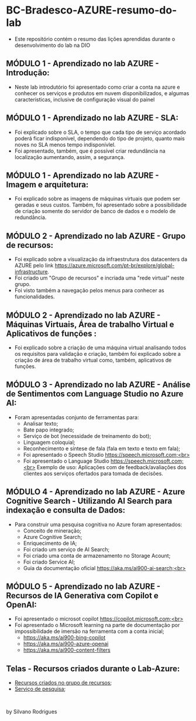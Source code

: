 # BC-Bradesco-AZURE-resumo-do-lab
- Este repositório contém o resumo das lições aprendidas durante o desenvolvimento do lab na DIO
## MÓDULO 1 -  Aprendizado no lab AZURE - Introdução:
- Neste lab introdutório foi apresentado como criar a conta na azure e conhecer os serviços e produtos em nuvem disponibilizados, e algumas caracteristicas, inclusive de configuração visual do painel
## MÓDULO 1 -  Aprendizado no lab AZURE - SLA:
- Foi explicado sobre o SLA, o tempo que cada tipo de serviço acordado poderá ficar indisponível, dependendo do tipo de projeto, quanto mais noves no SLA menos tempo indisponívlel.
- Foi apresentado, também, que é possível criar redundância na localização aumentando, assim, a segurança.
## MÓDULO 1 -  Aprendizado no lab AZURE - Imagem e arquitetura:
- Foi explicado sobre as imagens de máquinas virtuais que podem ser geradas e seus custos. Também, foi apresentado sobre a possibilidade de criação somente do servidor de banco de dados e o modelo de redundância.
## MÓDULO 2 -  Aprendizado no lab AZURE - Grupo de recursos:
- Foi explicado sobre a visualização da infraestrutura dos datacenters da AZURE pelo link <https://azure.microsoft.com/pt-br/explore/global-infrastructure>.
- Foi criado um "Grupo de recursos" e incriada uma "rede virtual" neste grupo.
- Foi visto também a navegação pelos menus para conhecer as funcionalidades.
## MÓDULO 2 -  Aprendizado no lab AZURE - Máquinas Virtuais, Área de trabalho Virtual e Aplicativos de funções :
- Foi explicado sobre a criação de uma máquina virtual analisando todos os requisitos para validação e criação, também foi explicado sobre a criação de área de trabalho virtual como, também, aplicativos de funções.
## MÓDULO 3 -  Aprendizado no lab AZURE - Análise de Sentimentos com Language Studio no Azure AI:
- Foram apresentadas conjunto de ferramentas para:<br>
  - Analisar texto;<br>
  - Bate papo integrado;<br>
  - Serviço de bot (necessidade de treinamento do bot);<br>
  - Linguagem coloquial;<br>
  - Reconhecimento e síntese de fala (fala em texto e texto em fala);<br>
  - Foi apresentado o Speech Studio https://speech.microsoft.com;<br>
  - Foi apresentado o Language Studio https://speech.microsoft.com;<br>
Exemplo de uso: Aplicações com de feedback/avaliações dos clientes aos serviços ofertados para tomada de decisões.<br>
## MÓDULO 4 -  Aprendizado no lab AZURE - Azure Cognitive Search - Utilizando AI Search para indexação e consulta de Dados:<br>
- Para construir uma pesquisa cognitiva no Azure foram apresentados:<br>
   - Conceito de mineração;<br>
   - Azure Cognitive Search;<br>
   - Enriquecimento de IA;<br>
   - Foi criado um serviço de AI Search;<br>
   - Foi criado uma conta de armazenamento no Storage Acount;<br>
   - Foi criado  Service AI;<br>
   - Guia da documentação oficial https://aka.ms/ai900-ai-search;<br>
## MÓDULO 5 -  Aprendizado no lab AZURE - Recursos de IA Generativa com Copilot e OpenAI:<br>
- Foi apresentado o microsot copilot https://copilot.microsoft.com;<br>
- Foi apresentado o Microsoft learning na parte de documentação por impossibilidade de imersão na ferramenta com a conta inicial; <br>
  - https://aka.ms/ai900-bing-copilot<br>
  - https://aka.ms/ai900-azure-openai<br>
  - https://aka.ms/ai900-content-filters<br>

## Telas - Recursos criados durante o Lab-Azure:<br>
- [Recursos criados no grupo de recursos](images/Recursos_criados_no_grupo_de_recursos.png);<br>
- [Serviço de pesquisa](images/Servico_de_pesquisa.png);<br>
<br>


by Silvano Rodrigues
